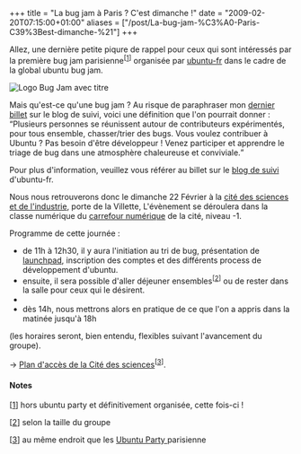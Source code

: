 +++
title = "La bug jam à Paris ? C&#39;est dimanche !"
date = "2009-02-20T07:15:00+01:00"
aliases = ["/post/La-bug-jam-%C3%A0-Paris-C39%3Best-dimanche-%21"]
+++
    <p>Allez, une dernière petite piqure de rappel pour ceux qui sont intéressés par la première bug jam parisienne<sup>[<a href="#pnote-66-1">1</a>]</sup> organisée par <a href="http://www.ubuntu-fr.org" hreflang="fr">ubuntu-fr</a> dans le cadre de la global ubuntu bug jam.<p>


<p><img src="/public/ubuntu-fr/globalbugjam_big_logo.png" alt="Logo Bug Jam avec titre" style="display:block;margin:0 auto" title="Logo Bug Jam avec titre, fév. 2009"></p>


<p>Mais qu&#39;est-ce qu&#39;une bug jam ? Au risque de paraphraser mon <a href="http://suivi.ubuntu-fr.org/post/Participez-a-la-Ubuntu-globale-Bug-jam-21/22-fevrier" hreflang="fr">dernier billet</a> sur le blog de suivi, voici une définition que l&#39;on pourrait donner :
<q>Plusieurs personnes se réunissent autour de contributeurs expérimentés, pour tous ensemble, chasser/trier des bugs. Vous voulez contribuer à Ubuntu ? Pas besoin d&#39;être développeur ! Venez participer et apprendre le triage de bug dans une atmosphère chaleureuse et conviviale.</q></p>


<p>Pour plus d'information, veuillez vous référer au billet sur le <a href="http://suivi.ubuntu-fr.org/" hreflang="fr">blog de suivi</a> d'ubuntu-fr.</p>


<p>Nous nous retrouverons donc le dimanche 22 Février à la <a href="http://www.cite-sciences.fr/" hreflang="fr">cité des sciences et de l'industrie</a>, porte de la Villette, L'évènement se déroulera dans la classe numérique du <a href="http://carrefour-numerique.cite-sciences.fr/" hreflang="fr">carrefour numérique</a> de la cité, niveau -1.</p>


<p>Programme de cette journée :</p>
<ul>
<li>de 11h à 12h30, il y aura l'initiation au tri de bug, présentation de <a href="https://launchpad.net/" hreflang="en">launchpad</a>, inscription des comptes et des différents process de développement d'ubuntu.</li>
<li>ensuite, il sera possible d'aller déjeuner ensembles<sup>[<a href="#pnote-66-2">2</a>]</sup> ou de rester dans la salle pour ceux qui le désirent.<li>
<li>dès 14h, nous mettrons alors en pratique de ce que l'on a appris dans la matinée jusqu'à 18h</li>
</ul>

<p>(les horaires seront, bien entendu, flexibles suivant l'avancement du groupe).</p>


<p>-&gt;  <a href="http://www.cite-sciences.fr/francais/ala_cite/cite_pra/info_pra/global_fs.htm" hreflang="fr">Plan d'accès de la Cité des sciences</a><sup>[<a href="#pnote-66-3">3</a>]</sup>.<p>
<div><h4>Notes</h4>
<p>[<a href="#rev-pnote-66-1">1</a>] hors ubuntu party et définitivement organisée, cette fois-ci !<p>
<p>[<a href="#rev-pnote-66-2">2</a>] selon la taille du groupe<p>
<p>[<a href="#rev-pnote-66-3">3</a>]  au même endroit que les <a href="http://www.ubuntu-party.org" hreflang="fr">Ubuntu Party </a> parisienne</p><div>